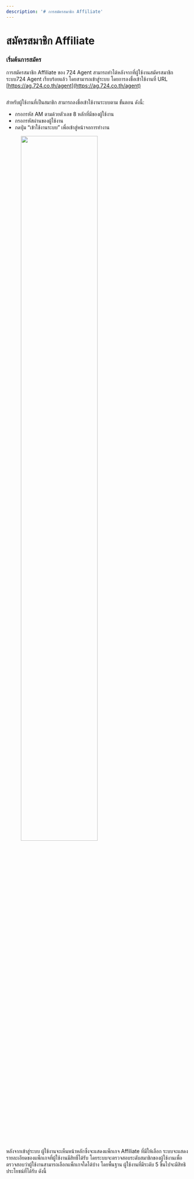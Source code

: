 ```yaml
---
description: '# การสมัครสมาชิก Affiliate'
---
```


# สมัครสมาชิก Affiliate

### เริ่มต้นการสมัคร

การสมัครสมาชิก Affiliate ของ 724 Agent สามารถทำได้หลังจากที่ผู้ใช้งานสมัครสมาชิกระบบ724 Agent เรียบร้อยแล้ว โดยสามารถเข้าสู่ระบบ โดยการลงชื่อเข้าใช้งานที่ URL [https://ag.724.co.th/agent](https://ag.724.co.th/agent)

<figure><img src="https://drive.google.com/uc?export=view&#x26;id=1lYgRiGzppFXHqCuXPr1qtoiOX3PXmC8T" alt=""><figcaption></figcaption></figure>

สำหรับผู้ใช้งานที่เป็นสมาชิก สามารถลงชื่อเข้าใช้งานระบบตาม ขั้นตอน ดังนี้:&#x20;

* กรอกรหัส AM ตามด้วยตัวเลข 8 หลักที่มีของผู้ใช้งาน&#x20;
* กรอกรหัสผ่านของผู้ใช้งาน
* กดปุ่ม “เข้าใช้งานระบบ” เพื่อเข้าสู่หน้าจอการทำงาน

<figure>
    <img src="https://drive.google.com/uc?export=view&id=1Y-rkRDkAv8RmNKj3FI4M255fzd2KTfbl" alt="" style="width: 70%; max-width: 300px;">
    <figcaption></figcaption>
</figure>

หลังจากเข้าสู่ระบบ ผู้ใช้งานจะเห็นหน้าหลักซึ่งจะแสดงแพ็กเกจ Affiliate ที่มีให้เลือก ระบบจะแสดงรายละเอียดของแพ็กเกจที่ผู้ใช้งานมีสิทธิ์ได้รับ โดยระบบจะตรวจสอบระดับสมาชิกของผู้ใช้งานเพื่อตรวจสอบว่าผู้ใช้งานสามารถเลือกแพ็กเกจใดได้บ้าง โดยพื้นฐาน ผู้ใช้งานที่มีระดับ 5 ขึ้นไปจะมีสิทธิประโยชน์ที่ได้รับ ดังนี้

